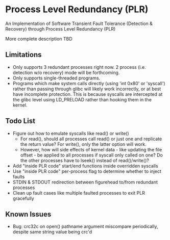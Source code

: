 # Process Level Redundancy (PLR)
An Implementation of Software Transient Fault Tolerance (Detection &amp; Recovery) through Process Level Redundancy (PLR)

More complete description TBD

## Limitations
* Only supports 3 redundant processes right now. 2 process (i.e. detection w/o recovery) mode will be forthcoming.
* Only supports single-threaded programs.
* Programs which make system calls directly (using 'int 0x80' or 'syscall') rather than passing through glibc will likely work incorrectly, or at best have incomplete protection. This is because syscalls are intercepted at the glibc level using LD_PRELOAD rather than hooking them in the kernel.

## Todo List
* Figure out how to emulate syscalls like read() or write()
  * For read(), should all processes call read() or just one and replicate the return value? For write(), only the latter option will work.
  * However, how will side effects of kernel data - like updating the file offset - be applied to all processes if syscall only called on one? Do the other processes have to lseek() instead of read()/write()?
* Add "inside PLR code" start/end functions inside overridden syscalls
* Use "inside PLR code" per-process flag to determine whether to inject faults
* STDIN & STDOUT redirection between figurehead to/from redundant processes
* Clean up fault cases like multiple faulted processes to exit PLR gracefully

## Known Issues
* Bug: crc32c on open() pathname argument miscompare periodically, despite same string value being crc'd
